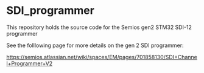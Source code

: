 # SDI_programmer
This repository holds the source code for the Semios gen2 STM32 SDI-12 programmer 

See the folllowing page for more details on the gen 2 SDI programmer: 

https://semios.atlassian.net/wiki/spaces/EM/pages/701858130/SDI+Channel+Programmer+V2
